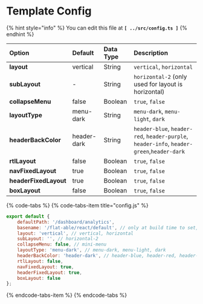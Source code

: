 # Template Config

{% hint style="info" %}
You can edit this file at **`[ ../src/config.ts ]`**
{% endhint %}

| **Option** | **Default** | **Data Type** | **Description** |
| :--- | :--- | :--- | :--- |
| **layout** | vertical | String | `vertical`, `horizontal` |
| **subLayout** | - | String | `horizontal-2` \(only used for layout is horizontal\) |
| **collapseMenu** | false | Boolean | `true`, `false` |
| **layoutType** | menu-dark | String | `menu-dark`, `menu-light`, `dark` |
| **headerBackColor** | header-dark | String | `header-blue`, `header-red`, `header-purple`, `header-info`,  `header-green`,`header-dark`  |
| **rtlLayout** | false | Boolean | `true`, `false` |
| **navFixedLayout** | true | Boolean | `true`, `false` |
| **headerFixedLayout** | true | Boolean | `true`, `false` |
| **boxLayout** | false | Boolean | `true`, `false` |

{% code-tabs %}
{% code-tabs-item title="config.js" %}
```javascript
export default {
    defaultPath: '/dashboard/analytics',
    basename: '/flat-able/react/default', // only at build time to set, like //next/react/
    layout: 'vertical', // vertical, horizontal
    subLayout: '', // horizontal-2
    collapseMenu: false, // mini-menu
    layoutType: 'menu-dark', // menu-dark, menu-light, dark
    headerBackColor: 'header-dark', // header-blue, header-red, header-purple, header-green header-info, header-dark
    rtlLayout: false,
    navFixedLayout: true,
    headerFixedLayout: true,
    boxLayout: false
};
```
{% endcode-tabs-item %}
{% endcode-tabs %}

